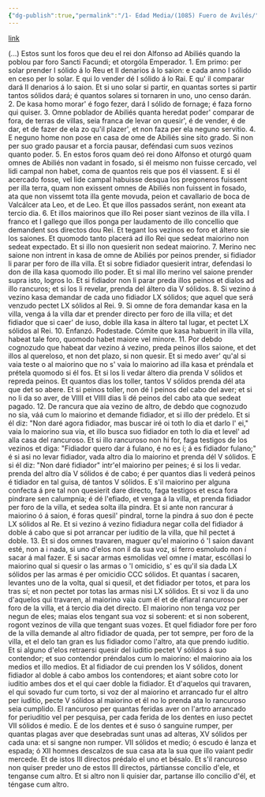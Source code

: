 ```yaml
---
{"dg-publish":true,"permalink":"/1- Edad Media/(1085) Fuero de Avilés/","tags":["#Siglo_9","central","a1085","escrito","Avilés","medieval","documento"]}
---
```


[link](https://www.google.com/books/edition/El_Fuero_de_Avil%C3%A9s/I0PXcN2uFG4C?hl=en&gbpv=1&dq=Fuero+de+Avil%C3%A9s&pg=PA114&printsec=frontcover)

(...)
Estos sunt los foros que deu el rei don Alfonso ad Abiliés quando la poblou par foro Sancti Facundi; et otorgóla Emperador.
1.
Em primo: per solar prender I sólido á lo Reu et II denarios á lo saion: e cada anno I sólido en ceso per lo solar. E qui lo vender dé I sólido á lo Rai. E qu' il comparar dará II denarios á lo saion. Et si uno solar si partir, en quantas sortes si partir tantos sólidos dará; é quantos solares si tornaren in uno, uno censo darán.
2.
De kasa homo morar' é fogo fezer, dará I sólido de fornage; é faza forno qui quiser.
3.
Omne poblador de Abiliés quanta heredat poder' comparar de fora, de terras de villas, seia franca de levar on quesir', é de vender, é de dar, et de fazer de ela zo qu'il plazer', et non faza per ela neguno servitio.
4.
E neguno home non pose en casa de ome de Abiliés sine sito grado. Si non per suo grado pausar et a forcia pausar, deféndasi cum suos vezinos quanto poder.
5.
En estos foros quam deó rei dono Alfonso et oturgó quam omnes de Abiliés non vadant in fosado, si él meismo non fuisse cercado, vel lidi campal non habet, coma de quantos reis que pos él viassent. E si él acercado fosse, vel lide campal habuisse desqua los pregoneros fuissent per illa terra, quam non exissent omnes de Abiliés non fuissent in fosado, ata que non vissemt tota illa gente movuda, peion et cavallario de boca de Valcálcer ata Leo, et de Leo. Et que illos passados seránt, non exeant ata tercio dia.
6.
Et illos maiorinos que illo Rei poser siant vezinos de illa villa. I franco et I gallego que illos ponga per laudamento de illo concellio que demandent sos directos dou Rei. Et tegant los vezinos eo foro et áltero sie los saiones. Et quomodo tanto placerá ad illo Rei que sedeat maiorino non sedeat expectado. Et si illo non quesierit non sedeat maiorino.
7.
Merino nec saione non intrent in kasa de omne de Abiliés por peinos prender, si fidiador li parar per foro de illa villa. Et si sobre fidiador quesierit intrar, defendasi lo don de illa kasa quomodo illo poder. Et si mal illo merino vel saione prender supra isto, logros lo. Et si fidiador non li parar preda illos peinos et dialos ad illo rancuros; et si los li revelar, prenda del áltero dia V sólidos.
8.
Si vezino á vezino kasa demandar de cada uno fidiador LX sólidos; que aquel que será venzudo pectet LX sólidos al Rei.
9.
Si omne de fora demandar kasa en la villa, venga á la villa dar et prender directo per foro de illa villa; et det fidiador que si caer' de iuso, doble illa kasa in áltero tal lugar, et pectet LX sólidos al Rei.
10.
Enfanzó. Podestade. Cómite que kasa habuerit in illa villa, habeat tale foro, quomodo habet maiore vel minore.
11.
Por debdo cognozudo que habeat dar vezino á vezino, preda peinos illos saione, et det illos al quereloso, et non det plazo, si non quesir. Et si medo aver' qu'al si vaia teste o al maiorino que no s' vaia lo maiorino ad illa kasa et préndala et prétela quomodo si él fos. Et si los li vedar áltero dia prenda V sólidos et repreda peinos. Et quantos dias los toller, tantos V sólidos prenda dél ata que det so abere. Et si peinos toller, non dé I peinos del cabo del aver; et si no li da so aver, de VIIII et VIIII dias li dé peinos del cabo ata que sedeat pagado.
12.
De rancura que aia vezino de altro, de debdo que cognozudo no sia, váá cum lo maiorino et demande fidiador, et si illo der prédelo. Et si él diz: "Non daré agora fidiador, mas buscar iré oi toth lo dia et darlo l' ei," vaia lo maiorino sua via, et illo busca suo fidiador en toth lo dia et level' ad alla casa del rancuroso. Et si illo rancuroso non hi for, faga testigos de los vezinos et diga: "Fidiador quero dar á fulano, é no es í; á es fidiador fulano;" é si asi no levar fidiador, vada altro dia lo maiorino et prenda dél V sólidos. E si él diz: "Non daré fidiador" intr'el maiorino per peines; é si los li vedar. prenda del altro día V sólidos é de cabo; é per quantos dias li vederá peinos é tidiador en tal guisa, dé tantos V sólidos. E s'il maiorino per alguna confecta á pre tal non quesierit dare directo, faga testigos et esca fora pindrare sen calumpnia; é dé l'efiado, et venga á la villa, et prenda fidiador per foro de la villa, et sedea solta illa pindra. Et si ante non rancurar á maiorino ó á saion, é foras quesil' pindral, torne la pindra á suo don é pecte LX sólidos al Re. Et si vezino á vezino fidiadura negar colla del fidiador á doble á cabo que si pot arrancar per iuditio de la villa, que hil pectet á doble.
13.
Et si dos omnes travaren, maguer qu'el maiorino ó 'l saion davant esté, non a i nada, si uno d'elos non il da sua voz, si ferro esmoludo non í sacar á mal fazer. E si sacar armas esmolidas vel omne í matar, escóllasi lo maiorino qual si quesir o las armas o 'l omicidio, s' es qu'il sia dada LX sólidos per las armas é per omicidio CCC sólidos. Et quantas í sacaren, levantes uno de la volta, qual si quesil, et det fidiador per totos, et para los tras sí; et non pectet por totas las armas nisi LX sólidos. Et si voz li da uno d'aquelos qui travaren, al maiorino vaia cum él et de éfiaral rancuroso per foro de la villa, et á tercio dia det directo. El maiorino non tenga voz per negun de eles; maias elos tengant sua voz si soberent: et si non soberent, rogont vezinos de villa que tengant suas vozes. Et quel fidiador fore per foro de la villa demande al altro fidiador de quada, per tot sempre, per foro de la villa, et el delo tan gran es lus fidiador como l'altro, ata que prendo iuditio. Et si alguno d'elos retraersi quesir del iuditio pectet V sólidos á suo contendor; et suo contendor préndalos cum lo maiorino: el maiorino aia los medios et illo medios. Et al fidiador de cui prenden los V sólidos, donent fidiador al doble á cabo ambos los contendores; et aiant sobre coto lor iuditio ambes dos et el qui caer doble la fidiador. Et d'aquelos qui travaren, el qui sovado fur cum torto, si voz der al maiorino et arrancado fur el altro per iuditio, pecte V sólidos al maiorino et él no lo prenda ata lo rancuroso seia cumplido. El rancuroso per quantas feridas aver on l'artro arrancado for periuditio vel per pesquisa, per cada ferida de los dentes en iuso pectet VII sólidos é medio. E de los dentes et é suso ó sanguine rumper, per quantas plagas aver que desebradas sunt unas ad alteras, XV sólidos per cada una: et si sangne non rumper. VII sólidos et medio; ó escudo é lanza et espada; ó XII homnes descalzos de sua casa ata la sua que illo vaiant pedir mercede. Et de istos III directos prédalo el uno et bésalo. Et s'il rancuroso non quiser preder uno de estos III directos, pártiansse concilio d'ele, et tenganse cum altro. Et si altro non li quisier dar, partanse illo concilio d'él, et téngase cum altro.